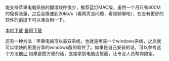 能支持苹果电脑系统的翻墙软件很少，推荐蓝灯MAC版，虽然一个月只有800M的免费流量，之后会限速到20kb/s（看网页没问题，看视频够呛），在没有更好的软件的前提下可以凑合用一下。

[本地下载](https://raw.githubusercontent.com/getlantern/lantern-binaries/master/lantern-installer-beta.dmg)
[备用下载](https://s3.amazonaws.com/lantern/lantern-installer-beta.dmg)

还有一种方法：苹果电脑可以装双系统，也就是再装一个windows系统，之后就可以愉快的用我分享的windows版的软件了。如果是自己安装的话，可以参考这个方法[地址](http://jingyan.baidu.com/article/a3aad71a8e7fc2b1fb00960d.html )  如果是图方便的话，直接拿到电脑店里面，让专业人员帮你搞定。